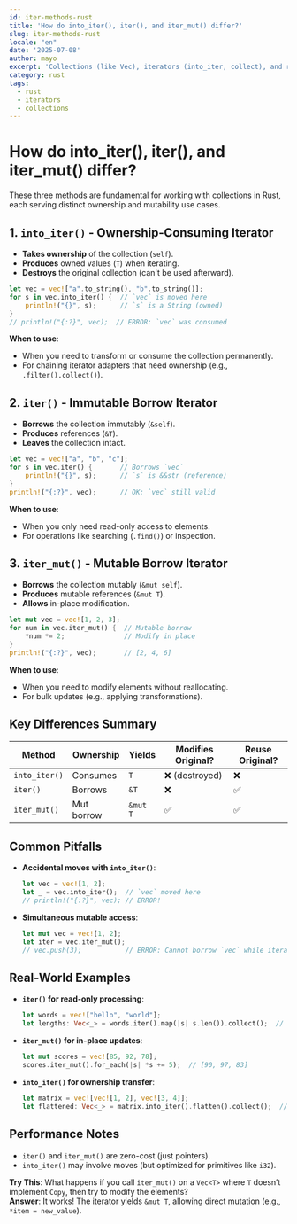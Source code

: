 ```yaml
---
id: iter-methods-rust
title: 'How do into_iter(), iter(), and iter_mut() differ?'
slug: iter-methods-rust
locale: "en"
date: '2025-07-08'
author: mayo
excerpt: 'Collections (like Vec), iterators (into_iter, collect), and related concepts'
category: rust
tags:
  - rust
  - iterators
  - collections
---
```


# How do into_iter(), iter(), and iter_mut() differ?

These three methods are fundamental for working with collections in Rust, each serving distinct ownership and mutability use cases.

## 1. `into_iter()` - Ownership-Consuming Iterator

- **Takes ownership** of the collection (`self`).
- **Produces** owned values (`T`) when iterating.
- **Destroys** the original collection (can't be used afterward).

```rust
let vec = vec!["a".to_string(), "b".to_string()];
for s in vec.into_iter() {  // `vec` is moved here
    println!("{}", s);      // `s` is a String (owned)
}
// println!("{:?}", vec);  // ERROR: `vec` was consumed
```

**When to use**:
- When you need to transform or consume the collection permanently.
- For chaining iterator adapters that need ownership (e.g., `.filter().collect()`).

## 2. `iter()` - Immutable Borrow Iterator

- **Borrows** the collection immutably (`&self`).
- **Produces** references (`&T`).
- **Leaves** the collection intact.

```rust
let vec = vec!["a", "b", "c"];
for s in vec.iter() {       // Borrows `vec`
    println!("{}", s);      // `s` is &&str (reference)
}
println!("{:?}", vec);      // OK: `vec` still valid
```

**When to use**:
- When you only need read-only access to elements.
- For operations like searching (`.find()`) or inspection.

## 3. `iter_mut()` - Mutable Borrow Iterator

- **Borrows** the collection mutably (`&mut self`).
- **Produces** mutable references (`&mut T`).
- **Allows** in-place modification.

```rust
let mut vec = vec![1, 2, 3];
for num in vec.iter_mut() {  // Mutable borrow
    *num *= 2;               // Modify in place
}
println!("{:?}", vec);       // [2, 4, 6]
```

**When to use**:
- When you need to modify elements without reallocating.
- For bulk updates (e.g., applying transformations).

## Key Differences Summary

| Method        | Ownership     | Yields     | Modifies Original? | Reuse Original? |
|---------------|---------------|------------|--------------------|-----------------|
| `into_iter()` | Consumes      | `T`        | ❌ (destroyed)      | ❌              |
| `iter()`      | Borrows       | `&T`       | ❌                 | ✅              |
| `iter_mut()`  | Mut borrow    | `&mut T`   | ✅                 | ✅              |

## Common Pitfalls

- **Accidental moves with `into_iter()`**:
  ```rust
  let vec = vec![1, 2];
  let _ = vec.into_iter();  // `vec` moved here
  // println!("{:?}", vec); // ERROR!
  ```

- **Simultaneous mutable access**:
  ```rust
  let mut vec = vec![1, 2];
  let iter = vec.iter_mut();
  // vec.push(3);           // ERROR: Cannot borrow `vec` while iterator exists
  ```

## Real-World Examples

- **`iter()` for read-only processing**:
  ```rust
  let words = vec!["hello", "world"];
  let lengths: Vec<_> = words.iter().map(|s| s.len()).collect();  // [5, 5]
  ```

- **`iter_mut()` for in-place updates**:
  ```rust
  let mut scores = vec![85, 92, 78];
  scores.iter_mut().for_each(|s| *s += 5);  // [90, 97, 83]
  ```

- **`into_iter()` for ownership transfer**:
  ```rust
  let matrix = vec![vec![1, 2], vec![3, 4]];
  let flattened: Vec<_> = matrix.into_iter().flatten().collect();  // [1, 2, 3, 4]
  ```

## Performance Notes

- `iter()` and `iter_mut()` are zero-cost (just pointers).
- `into_iter()` may involve moves (but optimized for primitives like `i32`).

**Try This**: What happens if you call `iter_mut()` on a `Vec<T>` where `T` doesn’t implement `Copy`, then try to modify the elements?  
**Answer**: It works! The iterator yields `&mut T`, allowing direct mutation (e.g., `*item = new_value`).
